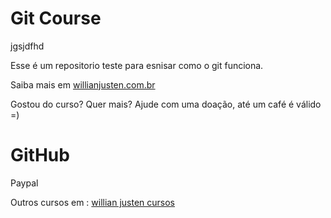 # Git Course

jgsjdfhd

Esse é um repositorio teste para esnisar como o git funciona.

Saiba mais em [willianjusten.com.br](http://willianjusten.com.br)
 
Gostou do curso? Quer mais? Ajude com uma doação, até um café é válido =)

# GitHub

Paypal 

Outros cursos em : [willian justen cursos](http://willianjusten.teachable.com)
